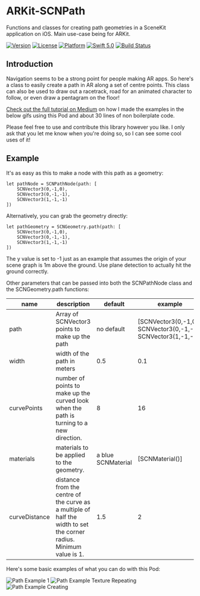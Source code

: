 # ARKit-SCNPath

Functions and classes for creating path geometries in a SceneKit application on iOS. Main use-case being for ARKit.


[![Version](https://img.shields.io/cocoapods/v/SCNPath.svg)](https://cocoapods.org/pods/SCNPath)
[![License](https://img.shields.io/cocoapods/l/SCNPath.svg)](https://cocoapods.org/pods/SCNPath)
[![Platform](https://img.shields.io/cocoapods/p/SCNPath.svg)](https://cocoapods.org/pods/SCNPath)
[![Swift 5.0](https://img.shields.io/badge/Swift-5.0-orange.svg?style=flat)](https://swift.org/)
[![Build Status](https://travis-ci.com/maxxfrazer/ARKit-SCNPath.svg?branch=master)](https://travis-ci.com/maxxfrazer/ARKit-SCNPath)

## Introduction

Navigation seems to be a strong point for people making AR apps. So here's a class to easily create a path in AR along a set of centre points. This class can also be used to draw out a racetrack, road for an animated character to follow, or even draw a pentagram on the floor!

[Check out the full tutorial on Medium](https://medium.com/@maxxfrazer/arkit-pods-scnpath-d4b491803019) on how I made the examples in the below gifs using this Pod and about 30 lines of non boilerplate code.

Please feel free to use and contribute this library however you like.
I only ask that you let me know when you're doing so, so I can see some cool uses of it!

## Example

It's as easy as this to make a node with this path as a geometry:

```
let pathNode = SCNPathNode(path: [
	SCNVector3(0,-1,0),
	SCNVector3(0,-1,-1),
	SCNVector3(1,-1,-1)
])
```

Alternatively, you can grab the geometry directly:

```
let pathGeometry = SCNGeometry.path(path: [
	SCNVector3(0,-1,0),
	SCNVector3(0,-1,-1),
	SCNVector3(1,-1,-1)
])
```

The y value is set to -1 just as an example that assumes the origin of your scene graph is 1m above the ground. Use plane detection to actually hit the ground correctly.

Other parameters that can be passed into both the SCNPathNode class and the SCNGeometry.path functions:

| name          | description                                                                     | default            | example                         |
|---------------|---------------------------------------------------------------------------------|--------------------|---------------------------------|
| path          | Array of SCNVector3 points to make up the path                                  | no default         | [SCNVector3(0,-1,0),  SCNVector3(0,-1,-1),  SCNVector3(1,-1,-1)] |
| width         | width of the path in meters                                                     | 0.5                | 0.1                             |
| curvePoints   | number of points to make up the curved look when the path is turning to a new direction.    | 8                  | 16                              |
| materials     | materials to be applied to the geometry.                                                    | a blue SCNMaterial | [SCNMaterial()]                 |
| curveDistance | distance from the centre of the curve as a multiple of half the width to set the corner radius. Minimum value is 1. | 1.5                | 2       |


Here's some basic examples of what you can do with this Pod:

![Path Example 1](https://github.com/maxxfrazer/ARKit-SCNPathNode/blob/master/media/path-example-1.gif)
![Path Example Texture Repeating](https://github.com/maxxfrazer/ARKit-SCNPathNode/blob/master/media/path-example-2.gif)
![Path Example Creating](https://github.com/maxxfrazer/ARKit-SCNPathNode/blob/master/media/path-example-3.gif)
